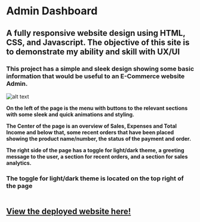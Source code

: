 # **Admin Dashboard**
## **A fully responsive website design using HTML, CSS, and Javascript. The objective of this site is to demonstrate my ability and skill with UX/UI** 
### This project has a simple and sleek design showing some basic information that would be useful to an E-Commerce website Admin.
![alt text](images/README-images/landing.jpg)


**On the left of the page is the menu with buttons to the relevant sections with some sleek and quick animations and styling.**

**The Center of the page is an overview of Sales, Expenses and Total Income and below that, some recent orders that have been placed showing the product name/number, the status of the payment and order.**

**The right side of the page has a toggle for light/dark theme, a greeting message to the user, a section for recent orders, and a section for sales analytics.**



### **The toggle for light/dark theme is located on the top right of the page**
![]()

## [View the deployed website here!]()
